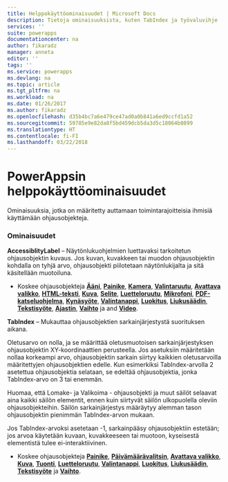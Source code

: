 ```yaml
---
title: Helppokäyttöominaisuudet | Microsoft Docs
description: Tietoja ominaisuuksista, kuten TabIndex ja työvaluvihje
services: ''
suite: powerapps
documentationcenter: na
author: fikaradz
manager: anneta
editor: ''
tags: ''
ms.service: powerapps
ms.devlang: na
ms.topic: article
ms.tgt_pltfrm: na
ms.workload: na
ms.date: 01/26/2017
ms.author: fikaradz
ms.openlocfilehash: d35b4bc7a6e479ce47ad0a0b841a6ed9ccfd1a52
ms.sourcegitcommit: 59785e9e82da8f5bd459dcb5da3d5c18064b0899
ms.translationtype: HT
ms.contentlocale: fi-FI
ms.lasthandoff: 03/22/2018
---
```

# <a name="accessibility-properties-in-powerapps"></a>PowerAppsin helppokäyttöominaisuudet
Ominaisuuksia, jotka on määritetty auttamaan toimintarajoitteisia ihmisiä käyttämään ohjausobjekteja.

### <a name="properties"></a>Ominaisuudet
**AccessiblityLabel** – Näytönlukuohjelmien luettavaksi tarkoitetun ohjausobjektin kuvaus.   Jos kuvan, kuvakkeen tai muodon ohjausobjektin kohdalla on tyhjä arvo, ohjausobjekti piilotetaan näytönlukijalta ja sitä käsitellään muotoiluna.

* Koskee ohjausobjekteja **[Ääni](control-audio-video.md)**, **[Painike](control-button.md)**, **[Kamera](control-camera.md)**, **[Valintaruutu](control-check-box.md)**, **[Avattava valikko](control-drop-down.md)**, **[HTML-teksti](control-html-text.md)**, **[Kuva](control-image.md)**, **[Selite](control-text-box.md)**, **[Luetteloruutu](control-list-box.md)**, **[Mikrofoni](control-microphone.md)**, **[PDF-katseluohjelma](control-pdf-viewer.md)**, **[Kynäsyöte](control-pen-input.md)**, **[Valintanappi](control-radio.md)**, **[Luokitus](control-rating.md)**, **[Liukusäädin](control-slider.md)**, **[Tekstisyöte](control-text-input.md)**, **[Ajastin](control-timer.md)**, **[Vaihto](control-toggle.md)** ja and **[Video](control-audio-video.md)**.

**TabIndex** – Mukauttaa ohjausobjektien sarkainjärjestystä suorituksen aikana.

Oletusarvo on nolla, ja se määrittää oletusmuotoisen sarkainjärjestyksen ohjausobjektin XY-koordinaattien perusteella.  Jos asetuksiin määritetään nollaa korkeampi arvo, ohjausobjektin sarkain siirtyy kaikkien oletusarvoilla määritettyjen ohjausobjektien edelle.  Kun esimerkiksi TabIndex-arvolla 2 asetettua ohjausobjektia selataan, se edeltää ohjausobjektia, jonka TabIndex-arvo on 3 tai enemmän.

Huomaa, että Lomake- ja Valikoima - ohjausobjekti ja muut säilöt selaavat aina kaikki säilön elementit, ennen kuin siirtyvät säilön ulkopuolella oleviin ohjausobjekteihin.  Säilön sarkainjärjestys määräytyy alemman tason ohjausobjektin pienimmän TabIndex-arvon mukaan.

Jos TabIndex-arvoksi asetetaan -1, sarkainpääsy ohjausobjektiin estetään; jos arvoa käytetään kuvaan, kuvakkeeseen tai muotoon, kyseisestä elementistä tulee ei-interaktiivinen.

* Koskee ohjausobjekteja **[Painike](control-button.md)**, **[Päivämäärävalitsin](control-date-picker.md)**,  **[Avattava valikko](control-drop-down.md)**, **[Kuva](control-image.md)**, **[Tuonti](control-export-import.md)**, **[Luetteloruutu](control-list-box.md)**, **[Valintanappi](control-radio.md)**, **[Luokitus](control-rating.md)**, **[Liukusäädin](control-slider.md)**, **[Tekstisyöte](control-text-input.md)** ja  **[Vaihto](control-toggle.md)**.
